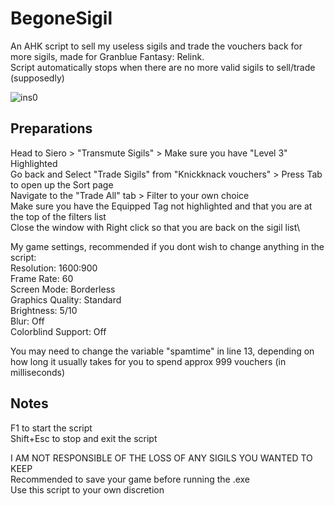 # BegoneSigil
An AHK script to sell my useless sigils and trade the vouchers back for more sigils, made for Granblue Fantasy: Relink.\
Script automatically stops when there are no more valid sigils to sell/trade (supposedly)

![ins0](https://github.com/zdkr4ii/BegoneSigil/assets/81848196/78072785-a0b3-4b83-9934-09ab61bea7b1)

## Preparations
Head to Siero > "Transmute Sigils" > Make sure you have "Level 3" Highlighted\
Go back and Select "Trade Sigils" from "Knickknack vouchers" > Press Tab to open up the Sort page\
Navigate to the "Trade All" tab > Filter to your own choice\
Make sure you have the Equipped Tag not highlighted and that you are at the top of the filters list\
Close the window with Right click so that you are back on the sigil list\

My game settings, recommended if you dont wish to change anything in the script:\
Resolution: 1600:900\
Frame Rate: 60\
Screen Mode: Borderless\
Graphics Quality: Standard\
Brightness: 5/10\
Blur: Off\
Colorblind Support: Off

You may need to change the variable "spamtime" in line 13, 
depending on how long it usually takes for you to spend approx 999 vouchers (in milliseconds)

## Notes

F1 to start the script\
Shift+Esc to stop and exit the script

I AM NOT RESPONSIBLE OF THE LOSS OF ANY SIGILS YOU WANTED TO KEEP\
Recommended to save your game before running the .exe\
Use this script to your own discretion
